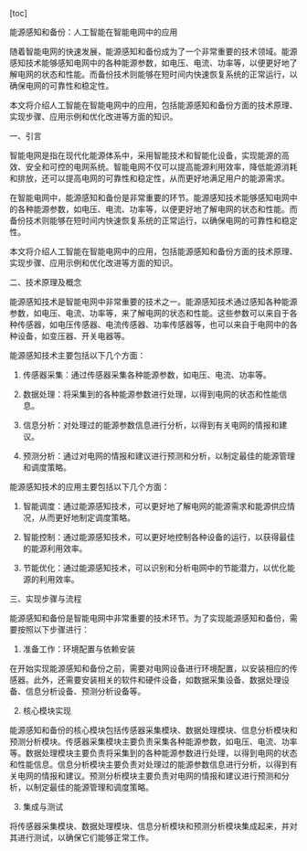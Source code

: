 
[toc]                    
                
                
能源感知和备份：人工智能在智能电网中的应用

随着智能电网的快速发展，能源感知和备份成为了一个非常重要的技术领域。能源感知技术能够感知电网中的各种能源参数，如电压、电流、功率等，以便更好地了解电网的状态和性能。而备份技术则能够在短时间内快速恢复系统的正常运行，以确保电网的可靠性和稳定性。

本文将介绍人工智能在智能电网中的应用，包括能源感知和备份方面的技术原理、实现步骤、应用示例和优化改进等方面的知识。

一、引言

智能电网是指在现代化能源体系中，采用智能技术和智能化设备，实现能源的高效、安全和可控的电网系统。智能电网不仅可以提高能源利用效率，降低能源消耗和排放，还可以提高电网的可靠性和稳定性，从而更好地满足用户的能源需求。

在智能电网中，能源感知和备份是非常重要的环节。能源感知技术能够感知电网中的各种能源参数，如电压、电流、功率等，以便更好地了解电网的状态和性能。而备份技术则能够在短时间内快速恢复系统的正常运行，以确保电网的可靠性和稳定性。

本文将介绍人工智能在智能电网中的应用，包括能源感知和备份方面的技术原理、实现步骤、应用示例和优化改进等方面的知识。

二、技术原理及概念

能源感知技术是智能电网中非常重要的技术之一。能源感知技术通过感知各种能源参数，如电压、电流、功率等，来了解电网的状态和性能。这些参数可以来自于各种传感器，如电压传感器、电流传感器、功率传感器等，也可以来自于电网中的各种设备，如变压器、开关电器等。

能源感知技术主要包括以下几个方面：

1. 传感器采集：通过传感器采集各种能源参数，如电压、电流、功率等。

2. 数据处理：将采集到的各种能源参数进行处理，以得到电网的状态和性能信息。

3. 信息分析：对处理过的能源参数信息进行分析，以得到有关电网的情报和建议。

4. 预测分析：通过对电网的情报和建议进行预测和分析，以制定最佳的能源管理和调度策略。

能源感知技术的应用主要包括以下几个方面：

1. 智能调度：通过能源感知技术，可以更好地了解电网的能源需求和能源供应情况，从而更好地制定调度策略。

2. 智能控制：通过能源感知技术，可以更好地控制各种设备的运行，以获得最佳的能源利用效率。

3. 节能优化：通过能源感知技术，可以识别和分析电网中的节能潜力，以优化能源的利用效率。

三、实现步骤与流程

能源感知和备份是智能电网中非常重要的技术环节。为了实现能源感知和备份，需要按照以下步骤进行：

1. 准备工作：环境配置与依赖安装

在开始实现能源感知和备份之前，需要对电网设备进行环境配置，以安装相应的传感器。此外，还需要安装相关的软件和硬件设备，如数据采集设备、数据处理设备、信息分析设备、预测分析设备等。

2. 核心模块实现

能源感知和备份的核心模块包括传感器采集模块、数据处理模块、信息分析模块和预测分析模块。传感器采集模块主要负责采集各种能源参数，如电压、电流、功率等。数据处理模块主要负责将采集到的各种能源参数进行处理，以得到电网的状态和性能信息。信息分析模块主要负责对处理过的能源参数信息进行分析，以得到有关电网的情报和建议。预测分析模块主要负责对电网的情报和建议进行预测和分析，以制定最佳的能源管理和调度策略。

3. 集成与测试

将传感器采集模块、数据处理模块、信息分析模块和预测分析模块集成起来，并对其进行测试，以确保它们能够正常工作。

